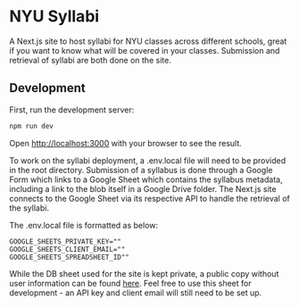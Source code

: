 # NYU Syllabi

A Next.js site to host syllabi for NYU classes across different schools, great if you want to know what will be covered in your classes. Submission and retrieval of syllabi are both done on the site. 

## Development

First, run the development server:

```bash
npm run dev
```

Open [http://localhost:3000](http://localhost:3000) with your browser to see the result.

To work on the syllabi deployment, a .env.local file will need to be provided in the root directory. Submission of a syllabus is done through a Google Form which links to a Google Sheet which contains the syllabus metadata, including a link to the blob itself in a Google Drive folder. The Next.js site connects to the Google Sheet via its respective API to handle the retrieval of the syllabi. 

The .env.local file is formatted as below:
```
GOOGLE_SHEETS_PRIVATE_KEY=""
GOOGLE_SHEETS_CLIENT_EMAIL=""
GOOGLE_SHEETS_SPREADSHEET_ID""
```

While the DB sheet used for the site is kept private, a public copy without user information can be found [here](https://docs.google.com/spreadsheets/d/1Im-Kggw4PshixN0X59UXEuug8W83srsuWZGCYn3F-ak/edit?usp=sharing). Feel free to use this sheet for development - an API key and client email will still need to be set up.
